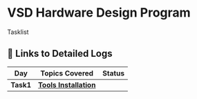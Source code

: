 
# VSD Hardware Design Program

Tasklist

## 🔽 Links to Detailed Logs

| Day  | Topics Covered | Status |
|---|---|---|
| **Task1** | [**Tools Installation**](Day0/README.md) 
